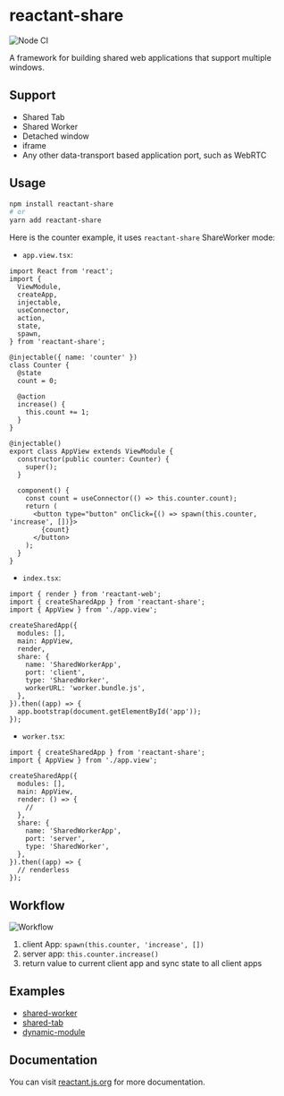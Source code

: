 # reactant-share

![Node CI](https://github.com/unadlib/reactant/workflows/Node%20CI/badge.svg)

A framework for building shared web applications that support multiple windows.

## Support

- Shared Tab
- Shared Worker
- Detached window
- iframe
- Any other data-transport based application port, such as WebRTC

## Usage

```sh
npm install reactant-share
# or
yarn add reactant-share
```

Here is the counter example, it uses `reactant-share` ShareWorker mode:

- `app.view.tsx`:

```tsx
import React from 'react';
import {
  ViewModule,
  createApp,
  injectable,
  useConnector,
  action,
  state,
  spawn,
} from 'reactant-share';

@injectable({ name: 'counter' })
class Counter {
  @state
  count = 0;

  @action
  increase() {
    this.count += 1;
  }
}

@injectable()
export class AppView extends ViewModule {
  constructor(public counter: Counter) {
    super();
  }

  component() {
    const count = useConnector(() => this.counter.count);
    return (
      <button type="button" onClick={() => spawn(this.counter, 'increase', [])}>
        {count}
      </button>
    );
  }
}
```

- `index.tsx`:

```tsx
import { render } from 'reactant-web';
import { createSharedApp } from 'reactant-share';
import { AppView } from './app.view';

createSharedApp({
  modules: [],
  main: AppView,
  render,
  share: {
    name: 'SharedWorkerApp',
    port: 'client',
    type: 'SharedWorker',
    workerURL: 'worker.bundle.js',
  },
}).then((app) => {
  app.bootstrap(document.getElementById('app'));
});
```

- `worker.tsx`:

```tsx
import { createSharedApp } from 'reactant-share';
import { AppView } from './app.view';

createSharedApp({
  modules: [],
  main: AppView,
  render: () => {
    //
  },
  share: {
    name: 'SharedWorkerApp',
    port: 'server',
    type: 'SharedWorker',
  },
}).then((app) => {
  // renderless
});
```

## Workflow

![Workflow](./workflow.jpg)

1. client App: `spawn(this.counter, 'increase', [])`
2. server app: `this.counter.increase()`
3. return value to current client app and sync state to all client apps

## Examples

- [shared-worker](https://github.com/unadlib/reactant-examples/tree/master/reactant-share/shared-worker)
- [shared-tab](https://github.com/unadlib/reactant-examples/tree/master/reactant-share/shared-tab)
- [dynamic-module](https://github.com/unadlib/reactant-examples/tree/master/reactant-share/dynamic-module)

## Documentation

You can visit [reactant.js.org](https://reactant.js.org/docs/shared-app/) for more documentation.
